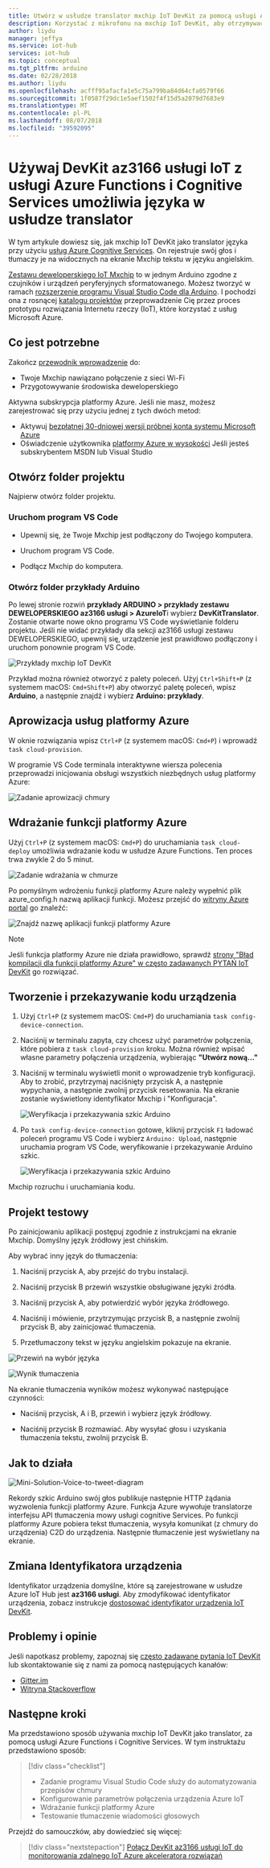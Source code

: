 ```yaml
---
title: Utwórz w usłudze translator mxchip IoT DevKit za pomocą usługi Azure Functions i Cognitive Services | Dokumentacja firmy Microsoft
description: Korzystać z mikrofonu na mxchip IoT DevKit, aby otrzymywać wiadomość głosową, a następnie użyj usług Azure Cognitive Services do przetworzenia na przetłumaczonego tekstu w języku angielskim
author: liydu
manager: jeffya
ms.service: iot-hub
services: iot-hub
ms.topic: conceptual
ms.tgt_pltfrm: arduino
ms.date: 02/28/2018
ms.author: liydu
ms.openlocfilehash: acfff95afacfa1e5c75a799ba84d64cfa0579f66
ms.sourcegitcommit: 1f0587f29dc1e5aef1502f4f15d5a2079d7683e9
ms.translationtype: MT
ms.contentlocale: pl-PL
ms.lasthandoff: 08/07/2018
ms.locfileid: "39592095"
---
```

# <a name="use-iot-devkit-az3166-with-azure-functions-and-cognitive-services-to-make-a-language-translator"></a>Używaj DevKit az3166 usługi IoT z usługi Azure Functions i Cognitive Services umożliwia języka w usłudze translator

W tym artykule dowiesz się, jak mxchip IoT DevKit jako translator języka przy użyciu [usług Azure Cognitive Services](https://azure.microsoft.com/services/cognitive-services/). On rejestruje swój głos i tłumaczy je na widocznych na ekranie Mxchip tekstu w języku angielskim.

[Zestawu deweloperskiego IoT Mxchip](https://aka.ms/iot-devkit) to w jednym Arduino zgodne z czujników i urządzeń peryferyjnych sformatowanego. Możesz tworzyć w ramach [rozszerzenie programu Visual Studio Code dla Arduino](https://aka.ms/arduino). I pochodzi ona z rosnącej [katalogu projektów](https://microsoft.github.io/azure-iot-developer-kit/docs/projects/) przeprowadzenie Cię przez proces prototypu rozwiązania Internetu rzeczy (IoT), które korzystać z usług Microsoft Azure.

## <a name="what-you-need"></a>Co jest potrzebne

Zakończ [przewodnik wprowadzenie](https://docs.microsoft.com/azure/iot-hub/iot-hub-arduino-iot-devkit-az3166-get-started) do:

* Twoje Mxchip nawiązano połączenie z sieci Wi-Fi
* Przygotowywanie środowiska deweloperskiego

Aktywna subskrypcja platformy Azure. Jeśli nie masz, możesz zarejestrować się przy użyciu jednej z tych dwóch metod:

* Aktywuj [bezpłatnej 30-dniowej wersji próbnej konta systemu Microsoft Azure](https://azure.microsoft.com/free/)
* Oświadczenie użytkownika [platformy Azure w wysokości](https://azure.microsoft.com/pricing/member-offers/msdn-benefits-details/) Jeśli jesteś subskrybentem MSDN lub Visual Studio

## <a name="open-the-project-folder"></a>Otwórz folder projektu

Najpierw otwórz folder projektu. 

### <a name="start-vs-code"></a>Uruchom program VS Code

- Upewnij się, że Twoje Mxchip jest podłączony do Twojego komputera.

- Uruchom program VS Code.

- Podłącz Mxchip do komputera.

### <a name="open-the-arduino-examples-folder"></a>Otwórz folder przykłady Arduino

Po lewej stronie rozwiń **przykłady ARDUINO > przykłady zestawu DEWELOPERSKIEGO az3166 usługi > AzureIoT**i wybierz **DevKitTranslator**. Zostanie otwarte nowe okno programu VS Code wyświetlanie folderu projektu. Jeśli nie widać przykłady dla sekcji az3166 usługi zestawu DEWELOPERSKIEGO, upewnij się, urządzenie jest prawidłowo podłączony i uruchom ponownie program VS Code.  

![Przykłady mxchip IoT DevKit](media/iot-hub-arduino-iot-devkit-az3166-translator/vscode_examples.png)

Przykład można również otworzyć z palety poleceń. Użyj `Ctrl+Shift+P` (z systemem macOS: `Cmd+Shift+P`) aby otworzyć paletę poleceń, wpisz **Arduino**, a następnie znajdź i wybierz **Arduino: przykłady**.

## <a name="provision-azure-services"></a>Aprowizacja usług platformy Azure

W oknie rozwiązania wpisz `Ctrl+P` (z systemem macOS: `Cmd+P`) i wprowadź `task cloud-provision`.

W programie VS Code terminala interaktywne wiersza polecenia przeprowadzi inicjowania obsługi wszystkich niezbędnych usług platformy Azure:

![Zadanie aprowizacji chmury](media/iot-hub-arduino-iot-devkit-az3166-translator/cloud-provision.png)

## <a name="deploy-the-azure-function"></a>Wdrażanie funkcji platformy Azure

Użyj `Ctrl+P` (z systemem macOS: `Cmd+P`) do uruchamiania `task cloud-deploy` umożliwia wdrażanie kodu w usłudze Azure Functions. Ten proces trwa zwykle 2 do 5 minut.

![Zadanie wdrażania w chmurze](media/iot-hub-arduino-iot-devkit-az3166-translator/cloud-deploy.png)

Po pomyślnym wdrożeniu funkcji platformy Azure należy wypełnić plik azure_config.h nazwą aplikacji funkcji. Możesz przejść do [witryny Azure portal](https://portal.azure.com/) go znaleźć:

![Znajdź nazwę aplikacji funkcji platformy Azure](media/iot-hub-arduino-iot-devkit-az3166-translator/azure-function.png)

> [!NOTE]
> Jeśli funkcja platformy Azure nie działa prawidłowo, sprawdź [strony "Błąd kompilacji dla funkcji platformy Azure" w często zadawanych PYTAŃ IoT DevKit](https://microsoft.github.io/azure-iot-developer-kit/docs/faq#compilation-error-for-azure-function) go rozwiązać.

## <a name="build-and-upload-the-device-code"></a>Tworzenie i przekazywanie kodu urządzenia

1. Użyj `Ctrl+P` (z systemem macOS: `Cmd+P`) do uruchamiania `task config-device-connection`.

2. Naciśnij w terminalu zapyta, czy chcesz użyć parametrów połączenia, które pobiera z `task cloud-provision` kroku. Można również wpisać własne parametry połączenia urządzenia, wybierając **"Utwórz nową..."**

3. Naciśnij w terminalu wyświetli monit o wprowadzenie tryb konfiguracji. Aby to zrobić, przytrzymaj naciśnięty przycisk A, a następnie wypychania, a następnie zwolnij przycisk resetowania. Na ekranie zostanie wyświetlony identyfikator Mxchip i "Konfiguracja".

   ![Weryfikacja i przekazywania szkic Arduino](media/iot-hub-arduino-iot-devkit-az3166-translator/config-device-connection.png)

4. Po `task config-device-connection` gotowe, kliknij przycisk `F1` ładować poleceń programu VS Code i wybierz `Arduino: Upload`, następnie uruchamia program VS Code, weryfikowanie i przekazywanie Arduino szkic.

   ![Weryfikacja i przekazywania szkic Arduino](media/iot-hub-arduino-iot-devkit-az3166-translator/arduino-upload.png)

Mxchip rozruchu i uruchamiania kodu.

## <a name="test-the-project"></a>Projekt testowy

Po zainicjowaniu aplikacji postępuj zgodnie z instrukcjami na ekranie Mxchip. Domyślny język źródłowy jest chińskim.

Aby wybrać inny język do tłumaczenia:

1. Naciśnij przycisk A, aby przejść do trybu instalacji.

2. Naciśnij przycisk B przewiń wszystkie obsługiwane języki źródła.

3. Naciśnij przycisk A, aby potwierdzić wybór języka źródłowego.

4. Naciśnij i mówienie, przytrzymując przycisk B, a następnie zwolnij przycisk B, aby zainicjować tłumaczenia.

5. Przetłumaczony tekst w języku angielskim pokazuje na ekranie.

![Przewiń na wybór języka](media/iot-hub-arduino-iot-devkit-az3166-translator/select-language.jpg)

![Wynik tłumaczenia](media/iot-hub-arduino-iot-devkit-az3166-translator/translation-result.jpg)

Na ekranie tłumaczenia wyników możesz wykonywać następujące czynności:

- Naciśnij przycisk, A i B, przewiń i wybierz język źródłowy.

- Naciśnij przycisk B rozmawiać. Aby wysyłać głosu i uzyskania tłumaczenia tekstu, zwolnij przycisk B.

## <a name="how-it-works"></a>Jak to działa

![Mini-Solution-Voice-to-tweet-diagram](media/iot-hub-arduino-iot-devkit-az3166-translator/diagram.png)

Rekordy szkic Arduino swój głos publikuje następnie HTTP żądania wyzwolenia funkcji platformy Azure. Funkcja Azure wywołuje translatorze interfejsu API tłumaczenia mowy usługi cognitive Services. Po funkcji platformy Azure pobiera tekst tłumaczenia, wysyła komunikat (z chmury do urządzenia) C2D do urządzenia. Następnie tłumaczenie jest wyświetlany na ekranie.

## <a name="change-device-id"></a>Zmiana Identyfikatora urządzenia

Identyfikator urządzenia domyślne, które są zarejestrowane w usłudze Azure IoT Hub jest **az3166 usługi**. Aby zmodyfikować identyfikator urządzenia, zobacz instrukcje [dostosować identyfikator urządzenia IoT DevKit](https://microsoft.github.io/azure-iot-developer-kit/docs/customize-device-id/).

## <a name="problems-and-feedback"></a>Problemy i opinie

Jeśli napotkasz problemy, zapoznaj się [często zadawane pytania IoT DevKit](https://microsoft.github.io/azure-iot-developer-kit/docs/faq/) lub skontaktowanie się z nami za pomocą następujących kanałów:

* [Gitter.im](http://gitter.im/Microsoft/azure-iot-developer-kit)
* [Witryna Stackoverflow](https://stackoverflow.com/questions/tagged/iot-devkit)

## <a name="next-steps"></a>Następne kroki

Ma przedstawiono sposób używania mxchip IoT DevKit jako translator, za pomocą usługi Azure Functions i Cognitive Services. W tym instruktażu przedstawiono sposób:

> [!div class="checklist"]
> * Zadanie programu Visual Studio Code służy do automatyzowania przepisów chmury
> * Konfigurowanie parametrów połączenia urządzenia Azure IoT
> * Wdrażanie funkcji platformy Azure
> * Testowanie tłumaczenie wiadomości głosowych

Przejdź do samouczków, aby dowiedzieć się więcej:

> [!div class="nextstepaction"]
> [Połącz DevKit az3166 usługi IoT do monitorowania zdalnego IoT Azure akceleratora rozwiązań](https://docs.microsoft.com/azure/iot-hub/iot-hub-arduino-iot-devkit-az3166-devkit-remote-monitoring)
